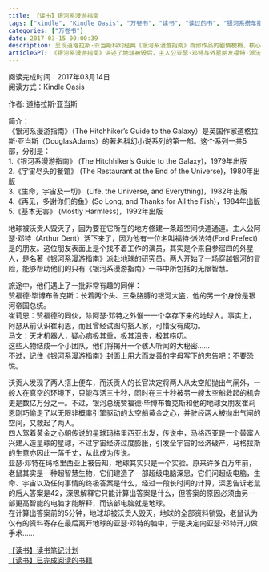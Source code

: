 ```yaml
---
title: 【读书】银河系漫游指南
tags: ["kindle", "Kindle Oasis", "万卷书", "读书", "读过的书", "银河系搭车指南", "银河系漫游指南"]
categories: ["万卷书"]
date: 2017-03-15 00:00:39
description: 呈现道格拉斯·亚当斯科幻经典《银河系漫游指南》首部作品的剧情梗概、核心人物及地球被毁后围绕宇宙终极答案展开的荒诞旅程。
articleGPT: 《银河系漫游指南》讲述了地球被毁后，主人公亚瑟·邓特与外星朋友福特·派法特搭便车穿越银河，在邂逅各种奇特伙伴的同时，最终揭开地球实为一台为寻找终极问题而设计的超级电脑的荒诞秘密。
---
```


阅读完成时间：2017年03月14日  
阅读方式：Kindle Oasis  
  
作者: 道格拉斯·亚当斯

简介：  
《银河系漫游指南》（The Hitchhiker’s Guide to the Galaxy）是英国作家道格拉斯·亚当斯（DouglasAdams）的著名科幻小说系列的第一部。这个系列一共5部，分别是：  
1.《银河系漫游指南》 (The Hitchhiker’s Guide to the Galaxy)，1979年出版  
2.《宇宙尽头的餐馆》 (The Restaurant at the End of the Universe)，1980年出版  
3.《生命，宇宙及一切》 (Life, the Universe, and Everything)，1982年出版  
4.《再见，多谢你们的鱼》(So Long, and Thanks for All the Fish)，1984年出版  
5.《基本无害》 (Mostly Harmless)，1992年出版

地球被沃贡人毁灭了，因为要在它所在的地方修建一条超空间快速通道。主人公阿瑟·邓特（Arthur Dent）活下来了，因为他有一位名叫福特·派法特(Ford
Prefect)是的朋友。这位朋友表面上是个找不着工作的演员，其实是个来自参宿四的外星人，是名著《银河系漫游指南》派赴地球的研究员。两人开始了一场穿越银河的冒险，能够帮助他们的只有《银河系漫游指南》一书中所包括的无限智慧。

旅途中，他们遇上了一批非常有趣的同伴：  
赞福德·毕博布鲁克斯：长着两个头、三条胳膊的银河大盗，他的另一个身份是银河帝国总统。  
崔莉恩：赞福德的同伙，除阿瑟·邓特之外惟一一个幸存下来的地球人。事实上，阿瑟从前认识崔莉恩，而且曾经试图勾搭人家，可惜没有成功。  
马文：天才机器人，疑心病极其重，极其沮丧，极其唠叨。  
这些人物结成一个小团队，他们将揭开一个骇人听闻的大秘密……  
不过，记住《银河系漫游指南》封面上用大而友善的字母写下的忠告吧：不要恐慌。

沃贡人发现了两人搭上便车，而沃贡人的长官决定将两人从太空船抛出气闸外，一般人在真空的环境下，只能存活三十秒，同时在三十秒被另一艘太空船救起的机会更是数亿万分之一。不过，银河总统赞福德·毕博布鲁克斯和他的地球女朋友崔莉恩刚巧偷走了以无限非概率引擎驱动的太空船黄金之心，并驶经两人被抛出气闸的空间，又救起了两人。  
四人驾着黄金之心朝传说的星球玛格里西亚出发，传说中，马格西亚是一个替富人兴建人造星球的星球，不过宇宙经济过度膨胀，引发全宇宙的经济破产，马格拉斯的生意亦因此一落千丈，从此成为传说。  
亚瑟·邓特在玛格里西亚上被告知，地球其实只是一个实验。原来许多百万年前，老鼠其实是一种超智慧生物，它们建造了一部超级电脑深思，它们问超级电脑，生命、宇宙以及任何事情的终极答案是什么，经过一段长时间的计算，深思告诉老鼠的后人答案是42，深思解释它只能计算出答案是什么，但答案的原因必须由另一部更高智能的电脑才能解释，而该部电脑就是地球。  
在计算出答案前的5分钟，地球却被沃贡人毁灭，地球的全部资料销毁，老鼠认为仅有的资料寄存在最后离开地球的亚瑟·邓特的脑中，于是决定向亚瑟·邓特开刀做手术……

[【读书】读书笔记计划](/posts/2016/1114/reading-plan)  
[【读书】已完成阅读的书籍](/posts/2017/0315/reading-done)
